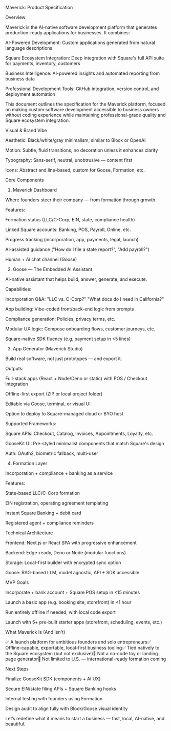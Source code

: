 Maverick: Product Specification

Overview

Maverick is the AI-native software development platform that generates production-ready applications for businesses. It combines:

AI-Powered Development: Custom applications generated from natural language descriptions

Square Ecosystem Integration: Deep integration with Square's full API suite for payments, inventory, customers

Business Intelligence: AI-powered insights and automated reporting from business data

Professional Development Tools: GitHub integration, version control, and deployment automation

This document outlines the specification for the Maverick platform, focused on making custom software development accessible to business owners without coding experience while maintaining professional-grade quality and Square ecosystem integration.

Visual & Brand Vibe

Aesthetic: Black/white/gray minimalism, similar to Block or OpenAI

Motion: Subtle, fluid transitions; no decoration unless it enhances clarity

Typography: Sans-serif, neutral, unobtrusive — content first

Icons: Abstract and line-based; custom for Goose, Formation, etc.

Core Components

1. Maverick Dashboard

Where founders steer their company — from formation through growth.

Features:

Formation status (LLC/C-Corp, EIN, state, compliance health)

Linked Square accounts: Banking, POS, Payroll, Online, etc.

Progress tracking (incorporation, app, payments, legal, launch)

AI-assisted guidance ("How do I file a state report?", "Add payroll?")

Human + AI chat channel (Goose)

2. Goose — The Embedded AI Assistant

AI-native assistant that helps build, answer, generate, and execute.

Capabilities:

Incorporation Q&A: "LLC vs. C-Corp?" "What docs do I need in California?"

App building: Vibe-coded front/back-end logic from prompts

Compliance generation: Policies, privacy terms, etc.

Modular UX logic: Compose onboarding flows, customer journeys, etc.

Square-native SDK fluency (e.g. payment setup in <5 lines)

3. App Generator (Maverick Studio)

Build real software, not just prototypes — and export it.

Outputs:

Full-stack apps (React + Node/Deno or static) with POS / Checkout integration

Offline-first export (ZIP or local project folder)

Editable via Goose, terminal, or visual UI

Option to deploy to Square-managed cloud or BYO host

Supported Frameworks:

Square APIs: Checkout, Catalog, Invoices, Appointments, Loyalty, etc.

GooseKit UI: Pre-styled minimalist components that match Square's design

Auth: OAuth2, biometric fallback, multi-user

4. Formation Layer

Incorporation + compliance + banking as a service

Features:

State-based LLC/C-Corp formation

EIN registration, operating agreement templating

Instant Square Banking + debit card

Registered agent + compliance reminders

Technical Architecture

Frontend: Next.js or React SPA with progressive enhancement

Backend: Edge-ready, Deno or Node (modular functions)

Storage: Local-first builder with encrypted sync option

Goose: RAG-based LLM, model agnostic, API + SDK accessible

MVP Goals

Incorporate + bank account + Square POS setup in <15 minutes

Launch a basic app (e.g. booking site, storefront) in <1 hour

Run entirely offline if needed, with local code export

Launch with 5+ pre-built starter apps (storefront, scheduling, events, etc.)

What Maverick Is (And Isn't)

✅ A launch platform for ambitious founders and solo entrepreneurs✅ Offline-capable, exportable, local-first business tooling✅ Tied natively to the Square ecosystem (but not exclusive)🚫 Not a no-code toy or landing page generator🚫 Not limited to U.S. — international-ready formation coming

Next Steps

Finalize GooseKit SDK (components + AI UX)

Secure EIN/state filing APIs + Square Banking hooks

Internal testing with founders using Formation

Design audit to align fully with Block/Goose visual identity

Let’s redefine what it means to start a business — fast, local, AI-native, and beautiful.


